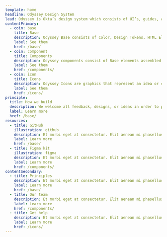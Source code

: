 ```yaml
---
template: home
headline: Odyssey Design System
lead: Odyssey is Okta’s design system which consists of UI’s, guides, and resources to build products.
contentPrimary:
  - coin: base
    title: Base
    description: Odyssey Base consists of Color, Design Tokens, HTML Elements, Iconography, and Typography.
    label: See them
    href: /base/
  - coin: component
    title: Components
    description: Odyssey components consist of Base elements assembled together to make basic components.
    label: See them
    href: /components/
  - coin: icon
    title: Icons
    description: Odyssey Icons are graphics that represent an idea or concept, independent of any particular language, specific words, or phrases.
    label: See them
    href: /icons/
principle:
  title: How we build
  description: We welcome all feedback, designs, or ideas in order to produce the best possible experience for our users. If you’re interested in contributing, check out our contributing guidelines to get started.
  label: Learn more
  href: /base/
resources:
  - title: GitHub
    illustration: github
    description: Et morbi eget at consectetur. Elit aenean mi phasellus. Et iusto odio atque dignissimos ducimus qui blanditiis praesentium voluptatum deleniti animi.
    label: Learn more
    href: /base/
  - title: Figma kit
    illustration: figma
    description: Et morbi eget at consectetur. Elit aenean mi phasellus. Et iusto odio atque dignissimos ducimus qui blanditiis praesentium voluptatum deleniti animi.
    label: Learn more
    href: /components/
contentSecondary:
  - title: Principles
    description: Et morbi eget at consectetur. Elit aenean mi phasellus. Et iusto odio atque dignissimos ducimus qui blanditiis praesentium voluptatum deleniti animi.
    label: Learn more
    href: /base/
  - title: Our team
    description: Et morbi eget at consectetur. Elit aenean mi phasellus. Et iusto odio atque dignissimos ducimus qui blanditiis praesentium voluptatum deleniti animi.
    label: Learn more
    href: /components/
  - title: Get help
    description: Et morbi eget at consectetur. Elit aenean mi phasellus. Et iusto odio atque dignissimos ducimus qui blanditiis praesentium voluptatum deleniti animi.
    label: Learn more
    href: /icons/
---
```


